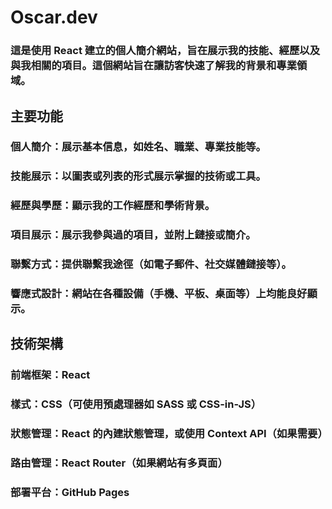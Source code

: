 # Oscar.dev
### 這是使用 React 建立的個人簡介網站，旨在展示我的技能、經歷以及與我相關的項目。這個網站旨在讓訪客快速了解我的背景和專業領域。

## 主要功能
### 個人簡介：展示基本信息，如姓名、職業、專業技能等。
### 技能展示：以圖表或列表的形式展示掌握的技術或工具。
### 經歷與學歷：顯示我的工作經歷和學術背景。
### 項目展示：展示我參與過的項目，並附上鏈接或簡介。
### 聯繫方式：提供聯繫我途徑（如電子郵件、社交媒體鏈接等）。
### 響應式設計：網站在各種設備（手機、平板、桌面等）上均能良好顯示。
## 技術架構
### 前端框架：React
### 樣式：CSS（可使用預處理器如 SASS 或 CSS-in-JS）
### 狀態管理：React 的內建狀態管理，或使用 Context API（如果需要）
### 路由管理：React Router（如果網站有多頁面）
### 部署平台：GitHub Pages
